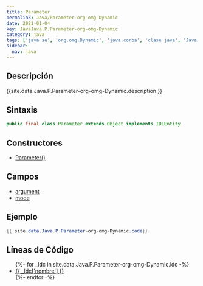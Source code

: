 ```yaml
---
title: Parameter
permalink: Java/Parameter-org-omg-Dynamic
date: 2021-01-04
key: JavaJava.P.Parameter-org-omg-Dynamic
category: java
tags: ['java se', 'org.omg.Dynamic', 'java.corba', 'clase java', 'Java 1.0']
sidebar: 
  nav: java
---
```


## Descripción
{{site.data.Java.P.Parameter-org-omg-Dynamic.description }}

## Sintaxis
~~~java
public final class Parameter extends Object implements IDLEntity
~~~

## Constructores
* [Parameter()](/Java/Parameter-org-omg-Dynamic/Parameter/)

## Campos
* [argument](/Java/Parameter-org-omg-Dynamic/argument)
* [mode](/Java/Parameter-org-omg-Dynamic/mode)

## Ejemplo
~~~java
{{ site.data.Java.P.Parameter-org-omg-Dynamic.code}}
~~~

## Líneas de Código
<ul>
{%- for _ldc in site.data.Java.P.Parameter-org-omg-Dynamic.ldc -%}
   <li>
       <a href="{{_ldc['url'] }}">{{ _ldc['nombre'] }}</a>
   </li>
{%- endfor -%}
</ul>
